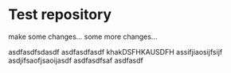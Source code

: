 # Test repository
make some changes...
some more changes... 
 
 asdfasdfsdasdf
 asdfasdfasdf
khakDSFHKAUSDFH
assifjiaosijfsijf
asdjifsaofjsaoijasdf
asdfasdfsaf
asdfasdf
